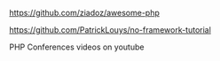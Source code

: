 https://github.com/ziadoz/awesome-php

https://github.com/PatrickLouys/no-framework-tutorial

PHP Conferences videos on youtube
